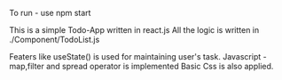 To run - use npm start

This is a simple Todo-App written in react.js
All the logic is written in ./Component/TodoList.js 

Featers like useState() is used for maintaining user's task.
Javascript - map,filter and spread operator is implemented
Basic Css is also applied.

